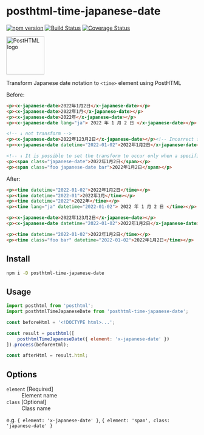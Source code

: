 # posthtml-time-japanese-date

[![npm version](https://badge.fury.io/js/posthtml-time-japanese-date.svg)](https://badge.fury.io/js/posthtml-time-japanese-date)
[![Build Status](https://app.travis-ci.com/SaekiTominaga/posthtml-time-japanese-date.svg?branch=main)](https://app.travis-ci.com/SaekiTominaga/posthtml-time-japanese-date)
[![Coverage Status](https://coveralls.io/repos/github/SaekiTominaga/posthtml-time-japanese-date/badge.svg)](https://coveralls.io/github/SaekiTominaga/posthtml-time-japanese-date)

<img src="https://posthtml.github.io/posthtml/logo.svg" alt="PostHTML logo" height="100">

Transform Japanese date notation to `<time>` element using PostHTML

Before:
``` html
<p><x-japanese-date>2022年1月2日</x-japanese-date></p>
<p><x-japanese-date>2022年1月</x-japanese-date></p>
<p><x-japanese-date>2022年</x-japanese-date></p>
<p><x-japanese-date lang="ja"> 2022 年 1 月 2 日 </x-japanese-date></p>

<!-- ↓ not transform -->
<p><x-japanese-date>2022年123月2日</x-japanese-date></p><!-- Incorrect format -->
<p><x-japanese-date datetime="2022-01-02">2022年1月2日</x-japanese-date></p><!-- Do not include the `datetime` attribute -->

<!-- ↓ It is possible to set the transform to occur only when a specific class name is included -->
<p><span class="japanese-date">2022年1月2日</span></p>
<p><span class="foo japanese-date bar">2022年1月2日</span></p>
```

After:
``` html
<p><time datetime="2022-01-02">2022年1月2日</time></p>
<p><time datetime="2022-01">2022年1月</time></p>
<p><time datetime="2022">2022年</time></p>
<p><time lang="ja" datetime="2022-01-02"> 2022 年 1 月 2 日 </time></p>

<p><x-japanese-date>2022年123月2日</x-japanese-date></p>
<p><x-japanese-date datetime="2022-01-02">2022年1月2日</x-japanese-date></p>

<p><time datetime="2022-01-02">2022年1月2日</time></p>
<p><time class="foo bar" datetime="2022-01-02">2022年1月2日</time></p>
```

## Install

```bash
npm i -D posthtml-time-japanese-date
```

## Usage

``` js
import posthtml from 'posthtml';
import posthtmlTimeJapaneseDate from 'posthtml-time-japanese-date';

const beforeHtml = '<!DOCTYPE html>...';

const result = posthtml([
	posthtmlTimeJapaneseDate({ element: 'x-japanese-date' })
]).process(beforeHtml);

const afterHtml = result.html;
```

## Options

<dl>
<dt><code>element</code> [Required]</dt>
<dd>Element name</dd>
<dt><code>class</code> [Optional]</dt>
<dd>Class name</dd>
</dl>

e.g. `{ element: 'x-japanese-date' }`, `{ element: 'span', class: 'japanese-date' }`
